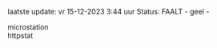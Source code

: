 laatste update: 
vr 15-12-2023  3:44   uur 
Status: FAALT - geel - 
<div class="service Y">microstation</div><div class="service G">httpstat</div>
